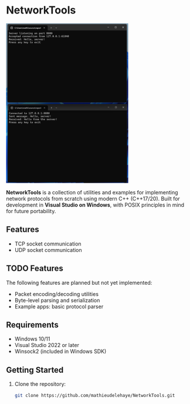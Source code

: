 # NetworkTools

<p align="left">
  <img src="Screenshots/Screenshot-01.png" alt="NetworkTools Screenshot" width="66%" />
</p>

**NetworkTools** is a collection of utilities and examples for implementing network protocols from scratch using modern C++ (C++17/20). Built for development in **Visual Studio on Windows**, with POSIX principles in mind for future portability.

## Features

- TCP socket communication
- UDP socket communication

## TODO Features

The following features are planned but not yet implemented:

- Packet encoding/decoding utilities
- Byte-level parsing and serialization
- Example apps: basic protocol parser

## Requirements

- Windows 10/11
- Visual Studio 2022 or later
- Winsock2 (included in Windows SDK)

## Getting Started

1. Clone the repository:
   ```bash
   git clone https://github.com/mathieudelehaye/NetworkTools.git
